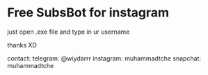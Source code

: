 # Free SubsBot for instagram

just open .exe file and type in ur username

thanks XD

contact:
telegram: @wiydarrr
instagram: muhammadtche
snapchat: muhammadtche
